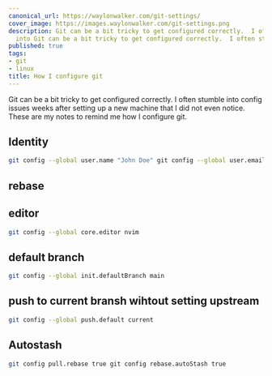 ```yaml
---
canonical_url: https://waylonwalker.com/git-settings/
cover_image: https://images.waylonwalker.com/git-settings.png
description: Git can be a bit tricky to get configured correctly.  I often stumble
  into Git can be a bit tricky to get configured correctly.  I often stumble into
published: true
tags:
- git
- linux
title: How I configure git
---
```


Git can be a bit tricky to get configured correctly.  I often stumble into config issues weeks after setting up a new machine that I did not even notice. These are my notes to remind me how I configure git.

## Identity

``` bash
git config --global user.name "John Doe" git config --global user.email johndoe@example.com
```

## rebase


## editor


``` bash
git config --global core.editor nvim
```


## default branch


``` bash
git config --global init.defaultBranch main
```

## push to current bransh wihtout setting upstream

``` bash
git config --global push.default current
```

## Autostash

``` bash
git config pull.rebase true git config rebase.autoStash true
```